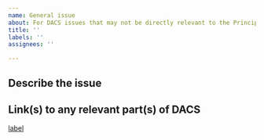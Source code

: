 ```yaml
---
name: General issue
about: For DACS issues that may not be directly relevant to the Principles Project
title: ''
labels: ''
assignees: ''

---
```


## Describe the issue

## Link(s) to any relevant part(s) of DACS

[label](url)

